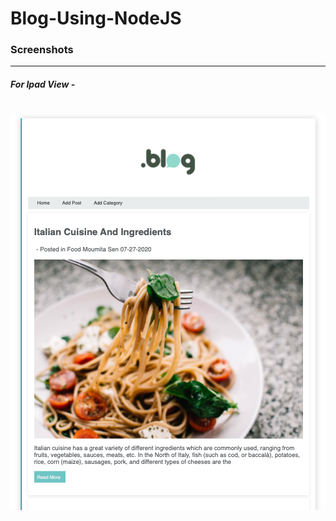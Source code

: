 # Blog-Using-NodeJS
<h3>Screenshots</h3><hr>
<h5>For Ipad View -</h5><br>
<img src="screen-shots/pad-1.png">
